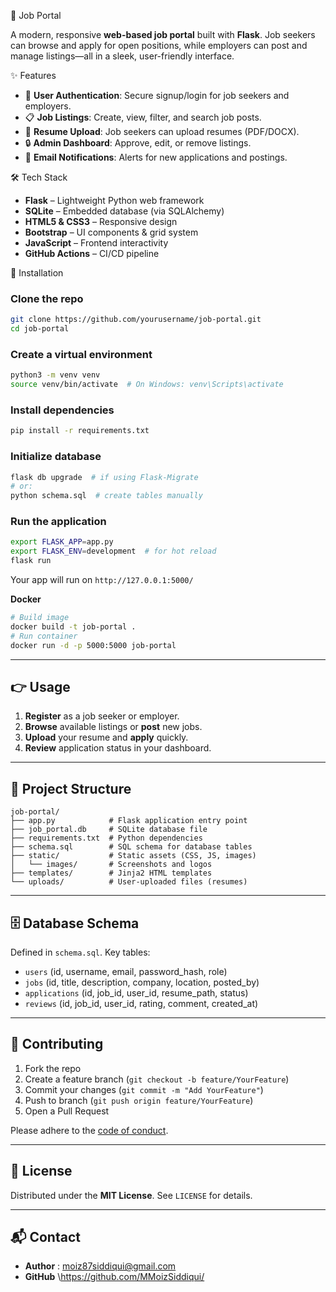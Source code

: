  🚀 Job Portal

A modern, responsive **web-based job portal** built with **Flask**. Job seekers can browse and apply for open positions, while employers can post and manage listings—all in a sleek, user-friendly interface.


 ✨ Features

* 🎫 **User Authentication**: Secure signup/login for job seekers and employers.
* 📋 **Job Listings**: Create, view, filter, and search job posts.
* 📝 **Resume Upload**: Job seekers can upload resumes (PDF/DOCX).
* 🔒 **Admin Dashboard**: Approve, edit, or remove listings.
* 📧 **Email Notifications**: Alerts for new applications and postings.


 🛠 Tech Stack

* **Flask** – Lightweight Python web framework
* **SQLite** – Embedded database (via SQLAlchemy)
* **HTML5 & CSS3** – Responsive design
* **Bootstrap** – UI components & grid system
* **JavaScript** – Frontend interactivity
* **GitHub Actions** – CI/CD pipeline


 🚀 Installation

### Clone the repo

```bash
git clone https://github.com/yourusername/job-portal.git
cd job-portal
```

### Create a virtual environment

```bash
python3 -m venv venv
source venv/bin/activate  # On Windows: venv\Scripts\activate
```

### Install dependencies

```bash
pip install -r requirements.txt
```

### Initialize database

```bash
flask db upgrade  # if using Flask-Migrate
# or:
python schema.sql  # create tables manually
```

### Run the application

```bash
export FLASK_APP=app.py
export FLASK_ENV=development  # for hot reload
flask run
```

Your app will run on `http://127.0.0.1:5000/`

**Docker**

```bash
# Build image
docker build -t job-portal .
# Run container
docker run -d -p 5000:5000 job-portal
```

---

## 👉 Usage

1. **Register** as a job seeker or employer.
2. **Browse** available listings or **post** new jobs.
3. **Upload** your resume and **apply** quickly.
4. **Review** application status in your dashboard.

---

## 📂 Project Structure

```text
job-portal/
├── app.py            # Flask application entry point
├── job_portal.db     # SQLite database file
├── requirements.txt  # Python dependencies
├── schema.sql        # SQL schema for database tables
├── static/           # Static assets (CSS, JS, images)
│   └── images/       # Screenshots and logos
├── templates/        # Jinja2 HTML templates
└── uploads/          # User-uploaded files (resumes)
```

---

## 🗄 Database Schema

Defined in `schema.sql`. Key tables:

* `users` (id, username, email, password\_hash, role)
* `jobs` (id, title, description, company, location, posted\_by)
* `applications` (id, job\_id, user\_id, resume\_path, status)
* `reviews` (id, job\_id, user\_id, rating, comment, created\_at)

---

## 🤝 Contributing

1. Fork the repo
2. Create a feature branch (`git checkout -b feature/YourFeature`)
3. Commit your changes (`git commit -m "Add YourFeature"`)
4. Push to branch (`git push origin feature/YourFeature`)
5. Open a Pull Request

Please adhere to the [code of conduct](CODE_OF_CONDUCT.md).

---

## 📜 License

Distributed under the **MIT License**. See `LICENSE` for details.

---

## 📬 Contact

* **Author** : moiz87siddiqui@gmail.com
* **GitHub** \https://github.com/MMoizSiddiqui/


